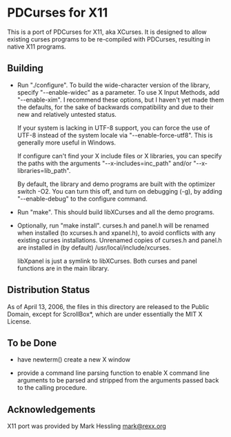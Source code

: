 PDCurses for X11
================

This is a port of PDCurses for X11, aka XCurses.  It is designed to 
allow existing curses programs to be re-compiled with PDCurses, 
resulting in native X11 programs.


Building
--------

- Run "./configure". To build the wide-character version of the library,
  specify "--enable-widec" as a parameter. To use X Input Methods, add
  "--enable-xim". I recommend these options, but I haven't yet made
  them the defaults, for the sake of backwards compatibility and due to
  their new and relatively untested status.

  If your system is lacking in UTF-8 support, you can force the use of
  UTF-8 instead of the system locale via "--enable-force-utf8". This is
  generally more useful in Windows.

  If configure can't find your X include files or X libraries, you can
  specify the paths with the arguments "--x-includes=inc_path" and/or
  "--x-libraries=lib_path".

  By default, the library and demo programs are built with the optimizer
  switch -O2. You can turn this off, and turn on debugging (-g), by
  adding "--enable-debug" to the configure command.

- Run "make". This should build libXCurses and all the demo programs.

- Optionally, run "make install". curses.h and panel.h will be renamed
  when installed (to xcurses.h and xpanel.h), to avoid conflicts with
  any existing curses installations. Unrenamed copies of curses.h and
  panel.h are installed in (by default) /usr/local/include/xcurses.

  libXpanel is just a symlink to libXCurses. Both curses and panel
  functions are in the main library.


Distribution Status
-------------------

As of April 13, 2006, the files in this directory are released to the 
Public Domain, except for ScrollBox*, which are under essentially the 
MIT X License.


To be Done
----------

- have newterm() create a new X window

- provide a command line parsing function to enable X command line
  arguments to be parsed and stripped from the arguments passed back
  to the calling procedure.


Acknowledgements
----------------

X11 port was provided by Mark Hessling <mark@rexx.org>
